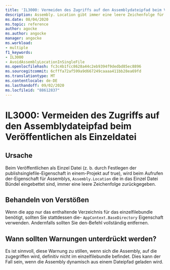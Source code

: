 ```yaml
---
title: 'IL3000: Vermeiden des Zugriffs auf den Assemblydateipfad beim Veröffentlichen als Einzeldatei'
description: Assembly. Location gibt immer eine leere Zeichenfolge für Assemblys zurück, die in ein einzeldateibundle eingebettet sind
ms.date: 08/04/2020
ms.topic: reference
author: agocke
ms.author: angocke
manager: angocke
ms.workload:
- multiple
f1_keywords:
- IL3000
- AvoidAssemblyLocationInSingleFile
ms.openlocfilehash: fc3c4b1fcc8628a44c2eb9394f9dedbd85ec8896
ms.sourcegitcommit: 6cfffa72af599a9d667249caaaa411bb28ea69fd
ms.translationtype: MT
ms.contentlocale: de-DE
ms.lasthandoff: 09/02/2020
ms.locfileid: "88612837"
---
```

# <a name="il3000-avoid-accessing-assembly-file-path-when-publishing-as-a-single-file"></a>IL3000: Vermeiden des Zugriffs auf den Assemblydateipfad beim Veröffentlichen als Einzeldatei

## <a name="cause"></a>Ursache

Beim Veröffentlichen als Einzel Datei (z. b. durch Festlegen der publishsinglefile-Eigenschaft in einem-Projekt auf true), wird beim Aufrufen der-Eigenschaft für Assemblys, `Assembly.Location` die in das Einzel Datei Bündel eingebettet sind, immer eine leere Zeichenfolge zurückgegeben.

## <a name="how-to-fix-violations"></a>Behandeln von Verstößen

Wenn die app nur das enthaltende Verzeichnis für das einzelfilebundle benötigt, sollten Sie stattdessen die- `AppContext.BaseDirectory` Eigenschaft verwenden. Andernfalls sollten Sie den-Befehl vollständig entfernen.

## <a name="when-to-suppress-warnings"></a>Wann sollten Warnungen unterdrückt werden?

Es ist sinnvoll, diese Warnung zu stillen, wenn sich die Assembly, auf die zugegriffen wird, definitiv nicht im einzelfilebundle befindet. Dies kann der Fall sein, wenn die Assembly dynamisch aus einem Dateipfad geladen wird.
